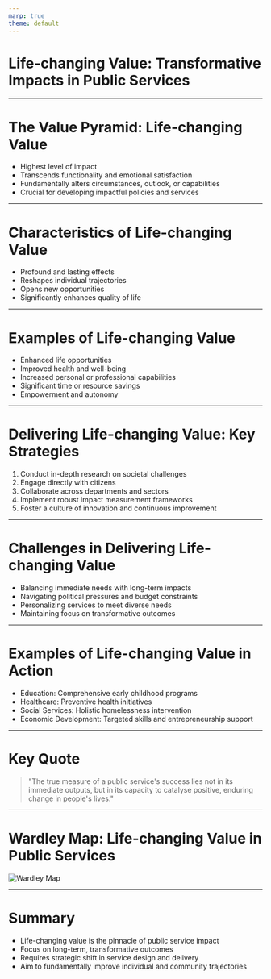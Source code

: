 ```yaml
---
marp: true
theme: default
---
```


# Life-changing Value: Transformative Impacts in Public Services

---

# The Value Pyramid: Life-changing Value

- Highest level of impact
- Transcends functionality and emotional satisfaction
- Fundamentally alters circumstances, outlook, or capabilities
- Crucial for developing impactful policies and services

---

# Characteristics of Life-changing Value

- Profound and lasting effects
- Reshapes individual trajectories
- Opens new opportunities
- Significantly enhances quality of life

---

# Examples of Life-changing Value

- Enhanced life opportunities
- Improved health and well-being
- Increased personal or professional capabilities
- Significant time or resource savings
- Empowerment and autonomy

---

# Delivering Life-changing Value: Key Strategies

1. Conduct in-depth research on societal challenges
2. Engage directly with citizens
3. Collaborate across departments and sectors
4. Implement robust impact measurement frameworks
5. Foster a culture of innovation and continuous improvement

---

# Challenges in Delivering Life-changing Value

- Balancing immediate needs with long-term impacts
- Navigating political pressures and budget constraints
- Personalizing services to meet diverse needs
- Maintaining focus on transformative outcomes

---

# Examples of Life-changing Value in Action

- Education: Comprehensive early childhood programs
- Healthcare: Preventive health initiatives
- Social Services: Holistic homelessness intervention
- Economic Development: Targeted skills and entrepreneurship support

---

# Key Quote

> "The true measure of a public service's success lies not in its immediate outputs, but in its capacity to catalyse positive, enduring change in people's lives."

---

# Wardley Map: Life-changing Value in Public Services

![Wardley Map](https://images.wardleymaps.ai/map_05381d1c-8d8a-498d-b96d-e5da5d1dcc78.png)

---

# Summary

- Life-changing value is the pinnacle of public service impact
- Focus on long-term, transformative outcomes
- Requires strategic shift in service design and delivery
- Aim to fundamentally improve individual and community trajectories